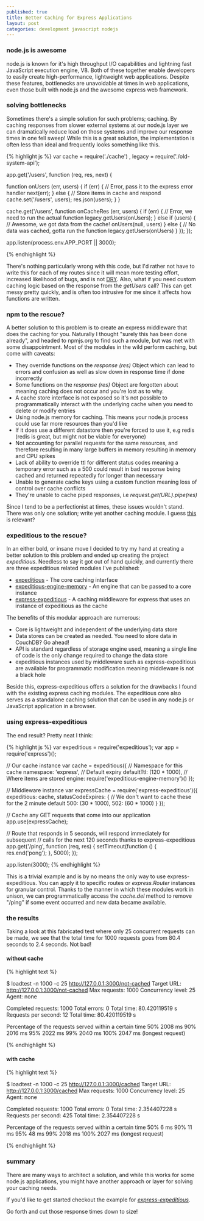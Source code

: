 ```yaml
---
published: true
title: Better Caching for Express Applications
layout: post
categories: development javascript nodejs
---
```


### node.js is awesome
node.js is known for it's high throughput I/O capabilities and lightning fast
JavaScript execution engine, V8. Both of these together enable developers to
easily create high-performance, lightweight web applications. Despite these
features, bottlenecks are unavoidable at times in web applications, even those
built with node.js and the awesome express web framework.

### solving bottlenecks
Sometimes there's a simple solution for such problems; caching. By caching
responses from slower external systems at our node.js layer we can dramatically
reduce load on those systems and improve our response times in one fell sweep!
While this is a great solution, the implementation is often less than ideal and
frequently looks something like this.

{% highlight js %}
var cache = require('./cache')
  , legacy = require('./old-system-api');

app.get('/users', function (req, res, next) {

  function onUsers (err, users) {
    if (err) {
      // Error, pass it to the express error handler
      next(err);
    } else {
      // Store items in cache and respond
      cache.set('/users', users);
      res.json(users);
    }
  }

  cache.get('/users', function onCacheRes (err, users) {
    if (err) {
      // Error, we need to run the actual function
      legacy.getUsers(onUsers);
    } else if (users) {
      // Awesome, we got data from the cache!
      onUsers(null, users)
    } else {
      // No data was cached, gotta run the function
      legacy.getUsers(onUsers)
    }
  });
});

app.listen(process.env.APP_PORT || 3000);

{% endhighlight %}

There's nothing particularly wrong with this code, but I'd rather not have to
write this for each of my routes since it will mean more testing effort,
increased likelihood of bugs, and is not [DRY](https://en.wikipedia.org/wiki/Don%27t_repeat_yourself).
Also, what if you need custom caching logic based on the response from the
_getUsers_ call? This can get messy pretty quickly, and is often too intrusive
for me since it affects how functions are written.

### npm to the rescue?
A better solution to this problem is to create an express middleware that does
the caching for you. Naturally I thought "surely this has been done already",
and headed to npmjs.org to find such a module, but was met with some
disappointment. Most of the modules in the wild perform caching, but come with
caveats:

* They override functions on the _response (res)_ Object which can lead to
errors and confusion as well as slow down in response time if done incorrectly
* Some functions on the _response (res)_ Object are forgotten about meaning
caching does not occur and you're lost as to why.
* A cache store interface is not exposed so it's not possible to
programmatically interact with the underlying cache when you need to delete or
modify entries
* Using node.js memory for caching. This means your node.js process could use
far more resources than you'd like
* If it does use a different datastore then you're forced to use it, e.g redis
(redis is great, but might not be viable for everyone)
* Not accounting for parallel requests for the same resources, and therefore
resulting in many large buffers in memory resulting in memory and CPU spikes
* Lack of ability to override ttl for different status codes meaning a
temporary error such as a 500 could result in bad response being cached and
returned repeatedly for longer than necessary
* Unable to generate cache keys using a custom function meaning loss of control
over cache conflicts
* They're unable to cache piped responses, i.e _request.get(URL).pipe(res)_

Since I tend to be a perfectionist at times, these issues wouldn't stand. There
was only one solution; write yet another caching module.
I guess [this](https://xkcd.com/927/) is relevant?

### expeditious to the rescue?
In an either bold, or insane move I decided to try my hand at creating a better
solution to this problem and ended up creating the project _expeditious_. Needless
to say it got out of hand quickly, and currently there are three expeditious
related modules I've published:

* [expeditious](https://github.com/evanshortiss/expeditious) - The core caching interface
* [expeditious-engine-memory](https://github.com/evanshortiss/expeditious-engine-memory) - An engine that can be passed to a core instance
* [express-expeditious](https://github.com/evanshortiss/express-expeditious) - A caching middleware for express that uses an instance
of expeditious as the cache

The benefits of this modular approach are numerous:

* Core is lightweight and independent of the underlying data store
* Data stores can be created as needed. You need to store data in CouchDB? Go
ahead!
* API is standard regardless of storage engine used, meaning a single line of
code is the only change required to change the data store
* expeditious instances used by middleware such as express-expeditious are
available for programmatic modification meaning middleware is not a black hole

Beside this, express-expeditious offers a solution for the drawbacks I found
with the existing express caching modules. The expeditious core also serves as
a standalone caching solution that can be used in any node.js or JavaScript
application in a browser.

### using express-expeditious

The end result? Pretty neat I think:

{% highlight js %}
var expeditious = require('expeditious');
var app = require('express')();

// Our cache instance
var cache = expeditious({
  // Namespace for this cache
  namespace: 'express',
  // Default expiry
  defaultTtl: (120 * 1000),
  // Where items are stored
  engine: require('expeditious-engine-memory')()
});

// Middleware instance
var expressCache = require('express-expeditious')({
  expeditious: cache,
  statusCodeExpires: {
    // We don't want to cache these for the 2 minute default
    500: (30 * 1000),
    502: (60 * 1000)
  }
});

// Cache any GET requests that come into our application
app.use(expressCache);

// Route that responds in 5 seconds, will respond immediately for subsequent
// calls for the next 120 seconds thanks to express-expeditious
app.get('/ping', function (req, res) {
  setTimeout(function () {
    res.end('pong');
  }, 5000);
});

app.listen(3000);
{% endhighlight %}

This is a trivial example and is by no means the only way to use
express-expeditious. You can apply it to specific routes or _express.Router_
instances for granular control. Thanks to the manner in which these modules
work in unison, we can programmatically access the _cache.del_ method to remove
"/ping" if some event occurred and new data became available.

### the results

Taking a look at this fabricated test where only 25 concurrent requests can be
made, we see that the total time for 1000 requests goes from 80.4 seconds to
2.4 seconds. Not bad!

#### without cache

{% highlight text %}

$ loadtest -n 1000 -c 25 http://127.0.0.1:3000/not-cached
Target URL:          http://127.0.0.1:3000/not-cached
Max requests:        1000
Concurrency level:   25
Agent:               none

Completed requests:  1000
Total errors:        0
Total time:          80.420119519 s
Requests per second: 12
Total time:          80.420119519 s

Percentage of the requests served within a certain time
  50%      2008 ms
  90%      2016 ms
  95%      2022 ms
  99%      2040 ms
 100%      2047 ms (longest request)

{% endhighlight %}


#### with cache

{% highlight text %}

$ loadtest -n 1000 -c 25 http://127.0.0.1:3000/cached
Target URL:          http://127.0.0.1:3000/cached
Max requests:        1000
Concurrency level:   25
Agent:               none

Completed requests:  1000
Total errors:        0
Total time:          2.354407228 s
Requests per second: 425
Total time:          2.354407228 s

Percentage of the requests served within a certain time
  50%      6 ms
  90%      11 ms
  95%      48 ms
  99%      2018 ms
 100%      2027 ms (longest request)

{% endhighlight %}

### summary
There are many ways to architect a solution, and while this works for some
node.js applications, you might have another approach or layer for solving your
caching needs.

If you'd like to get started checkout the example for [_express-expeditious_](https://github.com/evanshortiss/express-expeditious/tree/master/example).

Go forth and cut those response times down to size!
